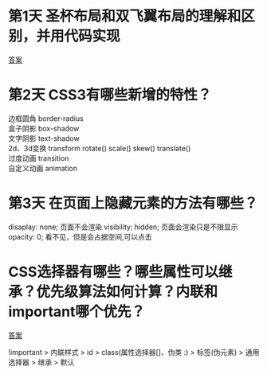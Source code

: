 # 第1天 圣杯布局和双飞翼布局的理解和区别，并用代码实现
[答案](https://www.jianshu.com/p/81ef7e7094e8)

# 第2天 CSS3有哪些新增的特性？
边框圆角
border-radius   
盒子阴影
box-shadow    
文字阴影
text-shadow   
2d、3d变换
transform
rotate()
scale()
skew()
translate()   
过度动画
transition    
自定义动画
animation

# 第3天 在页面上隐藏元素的方法有哪些？
disaplay: none; 页面不会渲染
visibility: hidden; 页面会渲染只是不限显示
opacity: 0; 看不见，但是会占据空间,可以点击

# CSS选择器有哪些？哪些属性可以继承？优先级算法如何计算？内联和important哪个优先？
[答案](https://blog.csdn.net/sjinsa/article/details/70768483)

!important > 内联样式 > id > class(属性选择器[]、伪类 :) > 标签(伪元素) > 通用选择器 > 继承 > 默认
